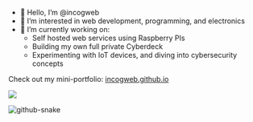 - 👋 Hello, I’m @incogweb
- 👀 I’m interested in web development, programming, and electronics
- 🌱 I’m currently working on: 
  - Self hosted web services using Raspberry PIs
  - Building my own full private Cyberdeck
  - Experimenting with IoT devices, and diving into cybersecurity concepts  

Check out my mini-portfolio: [incogweb.github.io](https://incogweb.github.io)

![](https://github-readme-stats.vercel.app/api/top-langs/?username=incogweb&theme=dark&hide_border=false&include_all_commits=true&count_private=true&layout=compact)

<picture>
  <source media="(prefers-color-scheme: dark)" srcset="https://raw.githubusercontent.com/incogweb/incogweb/output/github-snake-dark.svg" />
  <source media="(prefers-color-scheme: light)" srcset="https://raw.githubusercontent.com/incogweb/incogweb/output/github-snake.svg" />
  <img alt="github-snake" src="https://raw.githubusercontent.com/incogweb/incogweb/output/github-snake.svg" />
</picture>
